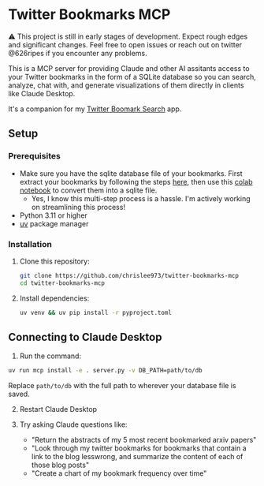# Twitter Bookmarks MCP

⚠️ This project is still in early stages of development. Expect rough edges and significant changes. Feel free to open issues or reach out on twitter @626ripes if you encounter any problems.

This is a MCP server for providing Claude and other AI assitants access to your Twitter bookmarks in the form of a SQLite database so you can search, analyze, chat with, and generate visualizations of them directly in clients like Claude Desktop.

It's a companion for my [Twitter Boomark Search](https://www.twitter-bookmark-search.com/) app.

## Setup

### Prerequisites

- Make sure you have the sqlite database file of your bookmarks. First extract your bookmarks by following the steps [here](https://twitter-bookmark-search.com), then use this [colab notebook](https://colab.research.google.com/drive/1t-bA5IjABk2pviR-9uIJMPzbGUPiwZWZ) to convert them into a sqlite file.
  - Yes, I know this multi-step process is a hassle. I'm actively working on streamlining this process!
- Python 3.11 or higher
- [uv](https://github.com/astral-sh/uv) package manager

### Installation

1. Clone this repository:

   ```bash
   git clone https://github.com/chrislee973/twitter-bookmarks-mcp
   cd twitter-bookmarks-mcp
   ```

2. Install dependencies:

   ```bash
   uv venv && uv pip install -r pyproject.toml
   ```

## Connecting to Claude Desktop

1. Run the command:

```bash
uv run mcp install -e . server.py -v DB_PATH=path/to/db
```

Replace `path/to/db` with the full path to wherever your database file is saved.

2. Restart Claude Desktop

3. Try asking Claude questions like:
   - "Return the abstracts of my 5 most recent bookmarked arxiv papers"
   - "Look through my twitter bookmarks for bookmarks that contain a link to the blog lesswrong, and summarize the content of each of those blog posts"
   - "Create a chart of my bookmark frequency over time"
